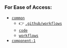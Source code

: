 ### For Ease of Access:
- [`common`](https://github.com/MaxFogwall/common)
  - 👉 [`.github/workflows`](https://github.com/MaxFogwall/common/tree/main/.github/workflows)
  - [`code`](https://github.com/MaxFogwall/common/tree/main/code)
  - [`workflows`](https://github.com/MaxFogwall/common/tree/main/workflows)
- [`component-1`](https://github.com/MaxFogwall/component-1)